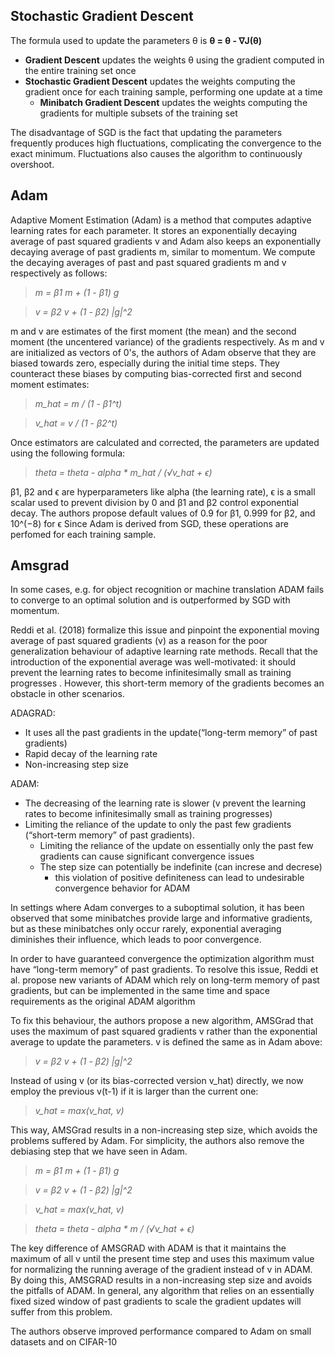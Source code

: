## Stochastic Gradient Descent
The formula used to update the parameters θ is
**θ = θ - ∇J(θ)**
* **Gradient Descent** updates the weights θ using the gradient computed in the entire training set once
* **Stochastic Gradient Descent** updates the weights computing the gradient once for each training sample, performing one update at a time
    * **Minibatch Gradient Descent** updates the weights computing the gradients for multiple subsets of the training set

The disadvantage of SGD is the fact that updating the parameters frequently produces high fluctuations, complicating the convergence to the exact minimum. Fluctuations also causes the algorithm to continuously overshoot.

## Adam
Adaptive Moment Estimation (Adam) is a method that computes adaptive learning rates for each parameter. It stores an exponentially decaying average of past squared gradients 
v and Adam also keeps an exponentially decaying average of past gradients m, similar to momentum.  We compute the decaying averages of past and past squared gradients m and v respectively as follows: 

> *m = β1 m + (1 - β1) g*

> *v = β2 v + (1 - β2) |g|^2*

m and v are estimates of the first moment (the mean) and the second moment (the uncentered variance) of the gradients respectively.
As m and v are initialized as vectors of 0's, the authors of Adam observe that they are biased towards zero, especially during the initial time steps.
They counteract these biases by computing bias-corrected first and second moment estimates:

> *m_hat = m / (1 - β1^t)*

> *v_hat = v / (1 - β2^t)*

Once estimators are calculated and corrected, the parameters are updated using the following formula:

> *theta = theta - alpha * m_hat / (√v_hat + ϵ)*

β1, β2 and ϵ are hyperparameters like alpha (the learning rate), ϵ  is a small scalar used to prevent division by 0 and β1 and β2 control exponential decay.
The authors propose default values of 0.9 for β1, 0.999 for β2, and 10^(−8) for ϵ
Since Adam is derived from SGD, these operations are perfomed for each training sample.

## Amsgrad

In some cases, e.g. for object recognition or machine translation ADAM fails to converge to an optimal solution and is outperformed by SGD with momentum.

Reddi et al. (2018) formalize this issue and pinpoint the exponential moving average of past squared gradients (v) as a reason for the poor generalization behaviour of adaptive learning rate methods. Recall that the introduction of the exponential average was well-motivated: it should prevent the learning rates to become infinitesimally small as training progresses
. However, this short-term memory of the gradients becomes an obstacle in other scenarios. 

ADAGRAD:
- It uses all the past gradients in the update(“long-term memory” of past gradients)
- Rapid decay of the learning rate 
- Non-increasing step size

ADAM:
- The decreasing of the learning rate is slower (v prevent the learning rates to become infinitesimally small as training progresses)
- Limiting the reliance of the update to only the past few gradients (“short-term memory” of past gradients).
	- Limiting the reliance of the update on essentially only the past few gradients can cause significant convergence issues
	- The step size can potentially be indefinite (can increse and decrese)
		- this violation of positive definiteness can lead to undesirable convergence behavior for ADAM

In settings where Adam converges to a suboptimal solution, it has been observed that some minibatches provide large and informative gradients, but as these minibatches only occur rarely, exponential averaging diminishes their influence, which leads to poor convergence.

In order to have guaranteed convergence the optimization algorithm must have “long-term memory” of past gradients.
To resolve this issue, Reddi et al. propose new variants of ADAM which rely on long-term memory of past gradients, but can be implemented in the same time and space requirements as the original ADAM algorithm

To fix this behaviour, the authors propose a new algorithm, AMSGrad that uses the maximum of past squared gradients v rather than the exponential average to update the parameters. 
v is defined the same as in Adam above:

> *v = β2 v + (1 - β2) |g|^2*

Instead of using v (or its bias-corrected version v_hat) directly, we now employ the previous v(t-1) if it is larger than the current one:

> *v_hat = max(v_hat, v)*

This way, AMSGrad results in a non-increasing step size, which avoids the problems suffered by Adam. For simplicity, the authors also remove the debiasing step that we have seen in Adam.

> *m = β1 m + (1 - β1) g*

> *v = β2 v + (1 - β2) |g|^2*

> *v_hat = max(v_hat, v)*

> *theta = theta - alpha * m / (√v_hat + ϵ)*

The key difference of AMSGRAD with ADAM is that it maintains the maximum of all v until the present time step and uses this maximum value for normalizing the running average of the gradient instead of v in ADAM. By doing this, AMSGRAD results in a non-increasing step size and avoids the pitfalls of ADAM. 
In general, any algorithm that relies on an essentially fixed sized window of past gradients to scale the gradient updates will suffer from this problem.

The authors observe improved performance compared to Adam on small datasets and on CIFAR-10






